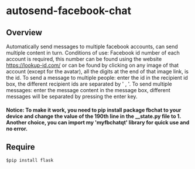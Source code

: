 # autosend-facebook-chat
## Overview
Automatically send messages to multiple facebook accounts, can send multiple content in turn.
Conditions of use: Facebook id number of each account is required, this number can be found using the website https://lookup-id.com/
or can be found by clicking on any image of that account (except for the avatar), all the digits at the end of that image link, is the id.
To send a message to multiple people: enter the id in the recipient id box, the different recipient ids are separated by ' , '.
To send multiple messages: enter the message content in the message box, different messages will be separated by pressing the enter key.

#### Notice: To make it work, you need to pip install package fbchat to your device and change the value of the 190th line in the __state.py file to 1. Another choice, you can import my 'myfbchatqt' library for quick use and no error. 

## Require
``$pip install flask`` 
